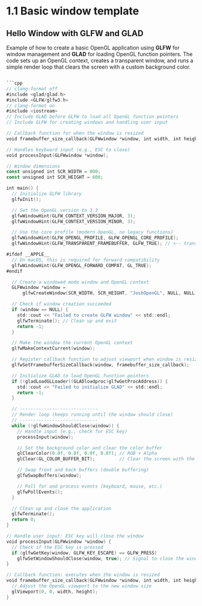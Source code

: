 # 1.1 Basic window template
## Hello Window with GLFW and GLAD 
Example of how to create a basic OpenGL application using **GLFW** for window management and **GLAD** for loading OpenGL function pointers. The code sets up an OpenGL context, creates a transparent window, and runs a simple render loop that clears the screen with a custom background color.
```kotlin 

```cpp
// clang-format off
#include <glad/glad.h>
#include <GLFW/glfw3.h>
// clang-format on
#include <iostream>
// Include GLAD before GLFW to load all OpenGL function pointers
// Include GLFW for creating windows and handling user input

// Callback function for when the window is resized
void framebuffer_size_callback(GLFWwindow *window, int width, int height);

// Handles keyboard input (e.g., ESC to close)
void processInput(GLFWwindow *window);

// Window dimensions
const unsigned int SCR_WIDTH = 800;
const unsigned int SCR_HEIGHT = 600;

int main() {
  // Initialize GLFW library
  glfwInit();

  // Set the OpenGL version to 3.3
  glfwWindowHint(GLFW_CONTEXT_VERSION_MAJOR, 3);
  glfwWindowHint(GLFW_CONTEXT_VERSION_MINOR, 3);

  // Use the core profile (modern OpenGL, no legacy functions)
  glfwWindowHint(GLFW_OPENGL_PROFILE, GLFW_OPENGL_CORE_PROFILE);
  glfwWindowHint(GLFW_TRANSPARENT_FRAMEBUFFER, GLFW_TRUE); // <-- transparencia

#ifdef __APPLE__
  // On macOS, this is required for forward compatibility
  glfwWindowHint(GLFW_OPENGL_FORWARD_COMPAT, GL_TRUE);
#endif

  // Create a windowed mode window and OpenGL context
  GLFWwindow *window =
      glfwCreateWindow(SCR_WIDTH, SCR_HEIGHT, "JoshOpenGL", NULL, NULL);

  // Check if window creation succeeded
  if (window == NULL) {
    std::cout << "Failed to create GLFW window" << std::endl;
    glfwTerminate(); // Clean up and exit
    return -1;
  }

  // Make the window the current OpenGL context
  glfwMakeContextCurrent(window);

  // Register callback function to adjust viewport when window is resized
  glfwSetFramebufferSizeCallback(window, framebuffer_size_callback);

  // Initialize GLAD to load OpenGL function pointers
  if (!gladLoadGLLoader((GLADloadproc)glfwGetProcAddress)) {
    std::cout << "Failed to initialize GLAD" << std::endl;
    return -1;
  }

  // -----------------------------
  // Render loop (keeps running until the window should close)
  // -----------------------------
  while (!glfwWindowShouldClose(window)) {
    // Handle input (e.g., check for ESC key)
    processInput(window);

    // Set the background color and clear the color buffer
    glClearColor(0.0f, 0.0f, 0.0f, 0.8f); // RGB + Alpha
    glClear(GL_COLOR_BUFFER_BIT);         // Clear the screen with the color

    // Swap front and back buffers (double buffering)
    glfwSwapBuffers(window);

    // Poll for and process events (keyboard, mouse, etc.)
    glfwPollEvents();
  }

  // Clean up and close the application
  glfwTerminate();
  return 0;
}

// Handle user input: ESC key will close the window
void processInput(GLFWwindow *window) {
  // Check if the ESC key is pressed
  if (glfwGetKey(window, GLFW_KEY_ESCAPE) == GLFW_PRESS)
    glfwSetWindowShouldClose(window, true); // Signal to close the window
}

// Callback function: executes when the window is resized
void framebuffer_size_callback(GLFWwindow *window, int width, int height) {
  // Adjust the OpenGL viewport to the new window size
  glViewport(0, 0, width, height);
}

